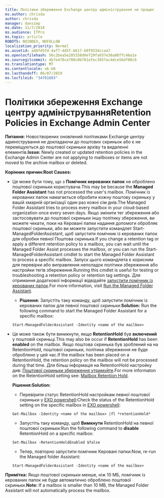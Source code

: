 ```yaml
---
title: Політики збереження Exchange центру адміністрування не працює
ms.author: chrisda
author: chrisda
manager: dansimp
ms.date: 11/7/2018
ms.audience: ITPro
ms.topic: article
ROBOTS: NOINDEX, NOFOLLOW
localization_priority: Normal
ms.assetid: a48fd5fd-4af7-4d5f-b617-b0f9334ccaa7
ms.openlocfilehash: 56c2bea5e205358d0ef29fa937e36a88ffc46a1e
ms.sourcegitcommit: 4b7e478ce700c0b781efec3857ac4dce5bdf00c6
ms.translationtype: MT
ms.contentlocale: uk-UA
ms.lasthandoff: 06/07/2019
ms.locfileid: "34761603"
---
```

# <a name="retention-policies-in-exchange-admin-center"></a><span data-ttu-id="a2bd8-102">Політики збереження Exchange центру адміністрування</span><span class="sxs-lookup"><span data-stu-id="a2bd8-102">Retention Policies in Exchange Admin Center</span></span>

 <span data-ttu-id="a2bd8-103">**Питання:** Новостворених оновлений політиками Exchange центру адміністрування не докладаючи до поштових скриньок або є не переміщуються до поштової скриньки архіву та видаленні елементів.</span><span class="sxs-lookup"><span data-stu-id="a2bd8-103">**Issue:** Newly created or updated retention policies in the Exchange Admin Center are not applying to mailboxes or items are not moved to the archive mailbox or deleted.</span></span> 
  
 <span data-ttu-id="a2bd8-104">**Корінних причин:**</span><span class="sxs-lookup"><span data-stu-id="a2bd8-104">**Root Causes:**</span></span>
  
- <span data-ttu-id="a2bd8-105">Це може бути тому, що з **Помічник керованих папок** не оброблено поштової скриньки користувача.</span><span class="sxs-lookup"><span data-stu-id="a2bd8-105">This may be because the **Managed Folder Assistant** has not processed the user's mailbox.</span></span> <span data-ttu-id="a2bd8-106">Помічник із керованих папок намагається обробити кожну поштову скриньку у вашій хмарній організації один раз кожні сім днів.</span><span class="sxs-lookup"><span data-stu-id="a2bd8-106">The Managed Folder Assistant tries to process every mailbox in your cloud-based organization once every seven days.</span></span> <span data-ttu-id="a2bd8-107">Якщо змінити тег збереження або застосовувати до поштової скриньки іншу політику збереження, ви можете чекати, поки на Керовані папки надання допомоги обробляє поштової скриньки, або ви можете запустити командлет Start-ManagedFolderAssistant, щоб запустити помічник із керованих папок для обробки певної Поштова скринька.</span><span class="sxs-lookup"><span data-stu-id="a2bd8-107">If you change a retention tag or apply a different retention policy to a mailbox, you can wait until the Managed Folder Assist processes the mailbox, or you can run the Start-ManagedFolderAssistant cmdlet to start the Managed Folder Assistant to process a specific mailbox.</span></span> <span data-ttu-id="a2bd8-108">Запуск цього командлета є корисним для перевірки або виправлення неполадок політики збереження або настройки тегів збереження.</span><span class="sxs-lookup"><span data-stu-id="a2bd8-108">Running this cmdlet is useful for testing or troubleshooting a retention policy or retention tag settings.</span></span> <span data-ttu-id="a2bd8-109">Для отримання додаткової інформації відвідайте [запустити помічник із керованих папок](https://msdn.microsoft.com/library/gg271153%28v=exchsrvcs.149%29.aspx#managedfolderassist).</span><span class="sxs-lookup"><span data-stu-id="a2bd8-109">For more information, visit [Run the Managed Folder Assistant](https://msdn.microsoft.com/library/gg271153%28v=exchsrvcs.149%29.aspx#managedfolderassist).</span></span>
    
  - <span data-ttu-id="a2bd8-110">**Рішення:** Запустіть таку команду, щоб запустити помічник із керованих папок для певної поштової скриньки:</span><span class="sxs-lookup"><span data-stu-id="a2bd8-110">**Solution:** Run the following command to start the Managed Folder Assistant for a specific mailbox:</span></span> 
    
  ```
  Start-ManagedFolderAssistant -Identity <name of the mailbox>
  ```

- <span data-ttu-id="a2bd8-111">Це може також бути виникнути, якщо **RetentionHold** був **включений** у поштовій скриньці.</span><span class="sxs-lookup"><span data-stu-id="a2bd8-111">This may also be occur if **RetentionHold** has been **enabled** on the mailbox.</span></span> <span data-ttu-id="a2bd8-112">Якщо поштова скринька був зроблений на на RetentionHold, поштової скриньки, політика збереження не буде оброблено у цей час.</span><span class="sxs-lookup"><span data-stu-id="a2bd8-112">If the mailbox has been placed on a RetentionHold, the retention policy on the mailbox will not be processed during that time.</span></span> <span data-ttu-id="a2bd8-113">Для більш інформація на RetentionHold настройку див: [Поштової скриньки збереження утримуйте](https://docs.microsoft.com/exchange/security-and-compliance/messaging-records-management/mailbox-retention-hold).</span><span class="sxs-lookup"><span data-stu-id="a2bd8-113">For more informaton on the RetentionHold setting see: [Mailbox Retention Hold](https://docs.microsoft.com/exchange/security-and-compliance/messaging-records-management/mailbox-retention-hold).</span></span>
    
    <span data-ttu-id="a2bd8-114">**Рішення:**</span><span class="sxs-lookup"><span data-stu-id="a2bd8-114">**Solution:**</span></span>
    
  - <span data-ttu-id="a2bd8-115">Перевірити статус RetentionHold настройкам певної поштової скриньки у [EXO powershell](https://docs.microsoft.com/powershell/exchange/exchange-online/connect-to-exchange-online-powershell/connect-to-exchange-online-powershell?view=exchange-ps):</span><span class="sxs-lookup"><span data-stu-id="a2bd8-115">Check the status of the RetentionHold setting on the specific mailbox in [EXO powershell](https://docs.microsoft.com/powershell/exchange/exchange-online/connect-to-exchange-online-powershell/connect-to-exchange-online-powershell?view=exchange-ps):</span></span>
    
  ```
  Get-Mailbox -Identity <name of the mailbox> |fl *retentionHold*
  ```

  - <span data-ttu-id="a2bd8-116">Запустіть таку команду, щоб **Вимкнути** RetentionHold на певної поштової скриньки:</span><span class="sxs-lookup"><span data-stu-id="a2bd8-116">Run the following command to **disable** RetentionHold on a specific mailbox:</span></span> 
    
  ```
  Set-Mailbox -RetentionHoldEnabled $false
  ```

  - <span data-ttu-id="a2bd8-117">Тепер, повторно запустити помічник Керовані папки:</span><span class="sxs-lookup"><span data-stu-id="a2bd8-117">Now, re-run the Managed folder Assistant:</span></span>
    
  ```
  Start-ManagedFolderAssistant -Identity <name of the mailbox>
  ```

 <span data-ttu-id="a2bd8-118">**Примітка:** Якщо поштової скриньки менше, ніж 10 МБ, помічник із керованих папок не буде автоматично оброблено поштової скриньки.</span><span class="sxs-lookup"><span data-stu-id="a2bd8-118">**Note:** If a mailbox is smaller than 10 MB, the Managed Folder Assistant will not automatically process the mailbox.</span></span> 
  

